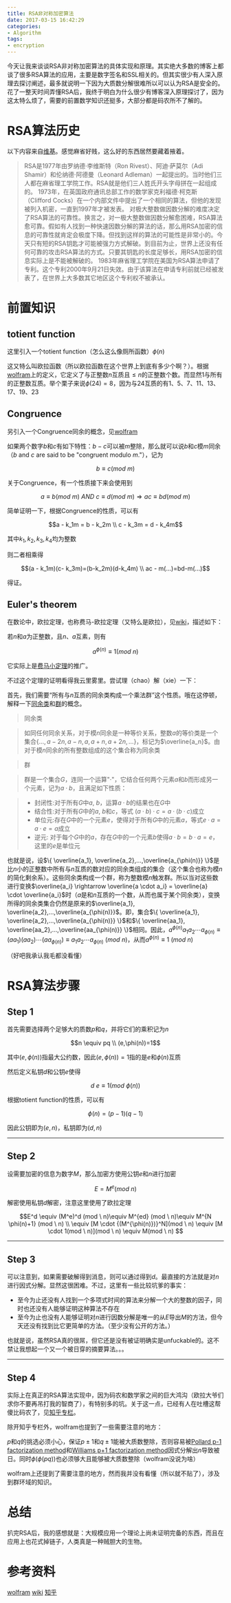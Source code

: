 ```yaml
---
title: RSA非对称加密算法
date: 2017-03-15 16:42:29
categories:
- Algorithm
tags:
- encryption
---
```


今天让我来谈谈RSA非对称加密算法的具体实现和原理。其实绝大多数的博客上都谈了很多RSA算法的应用，主要是数字签名和SSL相关的。但其实很少有人深入原理去探讨阐述，最多就说明一下因为大质数分解很难所以可以认为RSA是安全的。花了一整天时间弄懂RSA后，我终于明白为什么很少有博客深入原理探讨了，因为这太特么烦了，需要的前置数学知识还挺多，大部分都是码农所不了解的。

<!--more-->

# RSA算法历史


以下内容来自[维基](https://zh.wikipedia.org/wiki/RSA%E5%8A%A0%E5%AF%86%E6%BC%94%E7%AE%97%E6%B3%95)。感觉麻省好贱，这么好的东西居然要藏着掖着。

> RSA是1977年由罗纳德·李维斯特（Ron Rivest）、阿迪·萨莫尔（Adi Shamir）和伦纳德·阿德曼（Leonard Adleman）一起提出的。当时他们三人都在麻省理工学院工作。RSA就是他们三人姓氏开头字母拼在一起组成的。
> 1973年，在英国政府通讯总部工作的数学家克利福德·柯克斯（Clifford Cocks）在一个内部文件中提出了一个相同的算法，但他的发现被列入机密，一直到1997年才被发表。
> 对极大整数做因数分解的难度决定了RSA算法的可靠性。换言之，对一极大整数做因数分解愈困难，RSA算法愈可靠。假如有人找到一种快速因数分解的算法的话，那么用RSA加密的信息的可靠性就肯定会极度下降。但找到这样的算法的可能性是非常小的。今天只有短的RSA钥匙才可能被强力方式解破。到目前为止，世界上还没有任何可靠的攻击RSA算法的方式。只要其钥匙的长度足够长，用RSA加密的信息实际上是不能被解破的。
> 1983年麻省理工学院在美国为RSA算法申请了专利。这个专利2000年9月21日失效。由于该算法在申请专利前就已经被发表了，在世界上大多数其它地区这个专利权不被承认。
> 

# 前置知识

## totient function

这里引入一个totient function（怎么这么像厕所函数）$\phi (n)$

这又特么叫欧拉函数（所以欧拉函数在这个世界上到底有多少个啊？）。根据[wolfram](http://mathworld.wolfram.com/TotientFunction.html)上的定义，它定义了与正整数$n$互质且$\leq n$的正整数个数。而显然1与所有的正整数互质。举个栗子来说$\phi (24)=8$，因为与24互质的有1、5、7、11、13、17、19、23

## Congruence

另引入一个Congruence同余的概念，见[wolfram](http://mathworld.wolfram.com/Congruence.html)

如果两个数字$b$和$c$有如下特性：$b-c$可以被$m$整除，那么就可以说$b$和$c$模$m$同余（$b$ and $c$ are said to be "congruent modulo $m$."），记为

$$b \equiv c(mod \ m)$$

关于Congruence，有一个性质接下来会使用到

$$a \equiv b(mod \ m) \ AND \ c \equiv d(mod \ m) \Rightarrow ac \equiv bd(mod \ m)$$

简单证明一下，根据Congruence的性质，可以有

$$a - k_1m = b - k_2m \\ c - k_3m = d - k_4m$$

其中$k_1,k_2,k_3,k_4$均为整数

则二者相乘得

$$(a - k_1m)(c- k_3m)=(b-k_2m)(d-k_4m) \\ ac - m(...)=bd-m(...)$$

得证。

## Euler's theorem


在数论中，欧拉定理，也称费马-欧拉定理（又特么是欧拉），见[wiki](https://zh.wikipedia.org/wiki/%E6%AC%A7%E6%8B%89%E5%AE%9A%E7%90%86_(%E6%95%B0%E8%AE%BA))，描述如下：

若$n$和$a$为正整数，且$n$、$a$互素，则有

$$a^{\phi(n)} \equiv 1 (mod \ n)$$

它实际上是[费马小定理](https://zh.wikipedia.org/wiki/%E8%B4%B9%E9%A9%AC%E5%B0%8F%E5%AE%9A%E7%90%86)的推广。

不过这个定理的证明看得我云里雾里。尝试理（chao）解（xie）一下：

首先，我们需要“所有与$n$互质的同余类构成一个乘法群”这个性质。哦在这停顿，解释一下[同余类](https://zh.wikipedia.org/wiki/%E5%90%8C%E9%A4%98)和[群](https://zh.wikipedia.org/wiki/%E7%BE%A4)的概念。

> 同余类

> 如同任何同余关系，对于模$n$同余是一种等价关系，整数$a$的等价类是一个集合$\{...,a-2n,a-n,a,a+n,a+2n,...\}$，标记为$\overline{a_n}$。由对于模$n$同余的所有整数组成的这个集合称为同余类

> 群

> 群是一个集合$G$，连同一个运算"$·$"，它结合任何两个元素$a$和$b$而形成另一个元素，记为$a·b$，且满足如下性质：

> * 封闭性:对于所有$G$中$a$, $b$，运算$a·b$的结果也在$G$中
> * 结合性:对于所有$G$中的$a$, $b$和$c$，等式 $(a·b)·c = a· (b·c)$成立
> * 单位元:存在$G$中的一个元素$e$，使得对于所有$G$中的元素$a$，等式$e·a = a·e = a$成立
> * 逆元:  对于每个$G$中的$a$，存在$G$中的一个元素$b$使得$a·b = b·a = e$，这里的$e$是单位元

也就是说，设$\{ \overline{a_1}, \overline{a_2},...,\overline{a_{\phi(n)}} \}$是比$n$小的正整数中所有与$n$互质的数对应的同余类组成的集合（这个集合也称为模$n$的简化剩余系）。这些同余类构成一个群，称为整数模$n$触发群。所以当对这些数进行变换$\overline{a_i} \rightarrow \overline{a \cdot a_i} = \overline{a} \cdot \overline{a_i}$时（$a$是和$n$互质的一个数，从而也属于某个同余类），变换所得的同余类集合仍然是原来的$\overline{a_1}, \overline{a_2},...,\overline{a_{\phi(n)}}$。即，集合$\{ \overline{a_1}, \overline{a_2},...,\overline{a_{\phi(n)}} \}$和$\{ \overline{aa_1}, \overline{aa_2},...,\overline{aa_{\phi(n)}} \}$相同。因此，$a^{\phi(n)}a_1a_2\cdots a_{\phi(n)} \equiv (aa_1)(aa_2) \cdots (aa_{\phi(n)}) \equiv a_1a_2 \cdots a_{\phi(n)} \ (mod \ n)$，从而$a^{\phi(n)} \equiv 1 \ (mod \ n)$

（好吧我承认我毛都没看懂）


# RSA算法步骤

## Step 1

首先需要选择两个足够大的质数$p$和$q$，并将它们的乘积记为$n$

$$n \equiv pq \\ (e,\phi(n))=1$$

其中$(e,\phi(n))$指最大公约数，因此$(e,\phi(n))=1$指的是$e$和$\phi(n)$互质

然后定义私钥$d$和公钥$e$使得

$$d \ e \equiv 1(mod \ \phi(n))$$

根据totient function的性质，可以有

$$\phi(n)=(p-1)(q-1)$$

因此公钥即为$(e,n)$，私钥即为$(d,n)$

-------

## Step 2

设需要加密的信息为数字$M$，那么加密方使用公钥$e$和$n$进行加密

$$E=M^e(mod \ n)$$

解密使用私钥$d$解密，注意这里使用了欧拉定理

$$E^d \equiv (M^e)^d (mod \ n)\equiv M^{ed} (mod \ n)\equiv M^{N \phi(n)+1} (mod \ n) \\ \equiv [M \cdot {(M^{\phi(n)})}^N](mod \ n)   \equiv [M \cdot 1(mod \ n)](mod \ n) \equiv M(mod \ n) $$

-------

## Step 3

可以注意到，如果需要破解得到消息，则可以通过得到$d$。最直接的方法就是对$n$进行因式分解。显然这很困难。不过，这里有一些比较坑爹的事实：

* 至今为止还没有人找到一个多项式时间的算法来分解一个大的整数的因子，同时也还没有人能够证明这种算法不存在
* 至今为止也没有人能够证明对$n$进行因数分解是唯一的从$E$导出$M$的方法，但今天还没有找到比它更简单的方法。（至少没有公开的方法。）

也就是说，虽然RSA真的很屌，但它还是没有被证明确实是unfuckable的。这不禁让我想起一个又一个被日穿的摘要算法。。。

-------

## Step 4

实际上在真正的RSA算法实现中，因为码农和数学家之间的巨大鸿沟（欧拉大爷们求你不要再吊打我的智商了），有特别多的坑。关于这一点，已经有人在吐槽这帮傻比码农了，见[知乎专栏](https://zhuanlan.zhihu.com/p/20354745)。

除开知乎专栏外，wolfram也提到了一些需要注意的地方：

$p$和$q$的挑选必须小心，保证$p \pm 1$和$q \pm 1$能被大质数整除，否则容易被[Pollard p-1 factorization method](http://mathworld.wolfram.com/Pollardp-1FactorizationMethod.html)和[Williams p+1 factorization method](http://mathworld.wolfram.com/WilliamspPlus1FactorizationMethod.html)因式分解出$n$导致被日。同时$\phi(\phi(pq))$也必须够大且能够被大质数整除（wolfram没说为啥）

wolfram上还提到了需要注意的地方，然而我并没有看懂（所以就不贴了），涉及到群环域的知识。

# 总结

扒完RSA后，我的感想就是：大规模应用一个理论上尚未证明完备的东西，而且在应用上也花式掉链子，人类真是一种贼胆大的生物。

# 参考资料

[wolfram](http://mathworld.wolfram.com/RSAEncryption.html)
[wiki](https://zh.wikipedia.org/wiki/RSA%E5%8A%A0%E5%AF%86%E6%BC%94%E7%AE%97%E6%B3%95)
[知乎](https://zhuanlan.zhihu.com/p/20354745)


